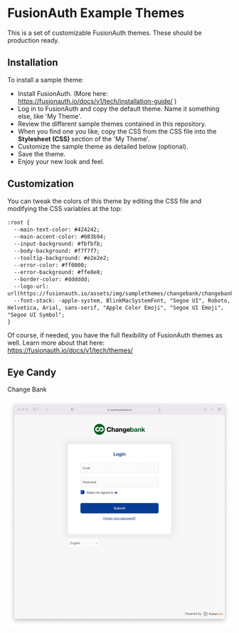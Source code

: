 # FusionAuth Example Themes

This is a set of customizable FusionAuth themes. These should be production ready.

## Installation

To install a sample theme: 

* Install FusionAuth. (More here: https://fusionauth.io/docs/v1/tech/installation-guide/ )
* Log in to FusionAuth and copy the default theme. Name it something else, like 'My Theme'.
* Review the different sample themes contained in this repository. 
* When you find one you like, copy the CSS from the CSS file into the **Stylesheet (CSS)** section of the 'My Theme'.
* Customize the sample theme as detailed below (optional).
* Save the theme.
* Enjoy your new look and feel.

## Customization

You can tweak the colors of this theme by editing the CSS file and modifying the CSS variables at the top:

```
:root {
  --main-text-color: #424242;
  --main-accent-color: #083b94;
  --input-background: #fbfbfb;
  --body-background: #f7f7f7;
  --tooltip-background: #e2e2e2;
  --error-color: #ff0000;
  --error-background: #ffe8e8;
  --border-color: #dddddd;
  --logo-url: url(https://fusionauth.io/assets/img/samplethemes/changebank/changebank.svg);
  --font-stack: -apple-system, BlinkMacSystemFont, "Segoe UI", Roboto, Helvetica, Arial, sans-serif, "Apple Color Emoji", "Segoe UI Emoji", "Segoe UI Symbol";
}
```

Of course, if needed, you have the full flexibility of FusionAuth themes as well. Learn more about that here: https://fusionauth.io/docs/v1/tech/themes/

## Eye Candy

Change Bank

<img src="/change-bank/change-bank-example.png" />
